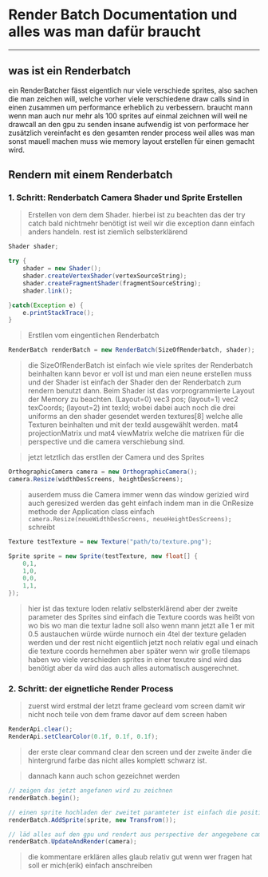 # Render Batch Documentation und alles was man dafür braucht
---
## was ist ein Renderbatch
ein RenderBatcher fässt eigentlich nur viele verschiede sprites, also sachen die man zeichen will, welche vorher viele verschiedene draw calls sind in einen zusammen um performance erheblich zu verbessern. braucht mann wenn man auch nur mehr als 100 sprites auf einmal zeichnen will weil ne drawcall an den gpu zu senden insane aufwendig ist von performace her zusätzlich vereinfacht es den gesamten render process weil alles was man sonst mauell machen muss wie memory layout erstellen für einen gemacht wird.

## Rendern mit einem Renderbatch
### 1. Schritt: Renderbatch Camera Shader und Sprite Erstellen
> Erstellen von dem dem Shader. hierbei ist zu beachten das der try catch bald nichtmehr benötigt ist weil wir die exception dann einfach anders handeln. rest ist ziemlich selbsterklärend
```java
Shader shader;

try {
    shader = new Shader();
    shader.createVertexShader(vertexSourceString);
    shader.createFragmentShader(fragmentSourceString);
    shader.link();

}catch(Exception e) {
    e.printStackTrace();
}
```
> Erstllen vom eingentlichen Renderbatch
```java
RenderBatch renderBatch = new RenderBatch(SizeOfRenderbatch, shader);
```
> die SizeOfRenderBatch ist einfach wie viele sprites der Renderbatch beinhalten kann bevor er voll ist und man eien neune erstellen muss und der Shader ist einfach der Shader den der Renderbatch zum rendern benutzt dann. Beim Shader ist das vorprogrammierte Layout der Memory zu beachten. (Layout=0) vec3 pos; (layout=1) vec2 texCoords; (layout=2) int texId; wobei dabei auch noch die drei uniforms an den shader gesendet werden textures[8] welche alle Texturen beinhalten und mit der texId ausgewählt werden. mat4 projectionMatrix und mat4 viewMatrix welche die matrixen für die perspective und die camera verschiebung sind.

> jetzt letztlich das erstllen der Camera und des Sprites
```java
OrthographicCamera camera = new OrthographicCamera();
camera.Resize(widthDesScreens, heightDesScreens);
```
> auserdem muss die Camera immer wenn das window gerizied wird auch geresized werden das geht einfach indem man in die OnResize methode der Application class einfach ```camera.Resize(neueWidthDesScreens, neueHeightDesScreens);``` schreibt
```java
Texture testTexture = new Texture("path/to/texture.png");

Sprite sprite = new Sprite(testTexture, new float[] {
    0,1,
    1,0,
    0,0,
    1,1,
});
```
> hier ist das texture loden relativ selbsterklärend aber der zweite parameter des Sprites sind einfach die Texture coords was heißt von wo bis wo man die textur ladne soll also wenn mann jetzt alle 1 er mit 0.5 austauchen würde würde nurnoch ein 4tel der texture geladen werden und der rest nicht eigentlich jetzt noch relativ egal und einach die texture coords hernehmen aber später wenn wir große tilemaps haben wo viele verschieden sprites in einer texutre sind wird das benötigt aber da wird das auch alles automatisch ausgerechnet.

### 2. Schritt: der eignetliche Render Process

> zuerst wird erstmal der letzt frame gecleard vom screen damit wir nicht noch teile von dem frame davor auf dem screen haben
```java
RenderApi.clear();
RenderApi.setClearColor(0.1f, 0.1f, 0.1f);
```
> der erste clear command clear den screen und der zweite änder die hintergrund farbe das nicht alles komplett schwarz ist.

> dannach kann auch schon gezeichnet werden
```java
// zeigen das jetzt angefanen wird zu zeichnen
renderBatch.begin();

// einen sprite hochladen der zweitet paramteter ist einfach die position roation und scale des objectes
renderBatch.AddSprite(sprite, new Transfrom());

// läd alles auf den gpu und rendert aus perspective der angegebene camera
renderBatch.UpdateAndRender(camera);
```
> die kommentare erklären alles glaub relativ gut wenn wer fragen hat soll er mich(erik) einfach anschreiben